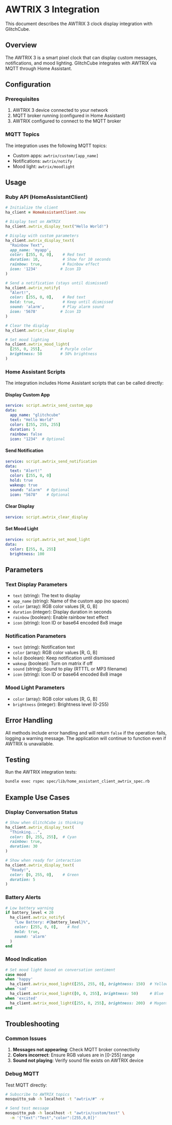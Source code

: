 # AWTRIX 3 Integration

This document describes the AWTRIX 3 clock display integration with GlitchCube.

## Overview

The AWTRIX 3 is a smart pixel clock that can display custom messages, notifications, and mood lighting. GlitchCube integrates with AWTRIX via MQTT through Home Assistant.

## Configuration

### Prerequisites

1. AWTRIX 3 device connected to your network
2. MQTT broker running (configured in Home Assistant)
3. AWTRIX configured to connect to the MQTT broker

### MQTT Topics

The integration uses the following MQTT topics:
- Custom apps: `awtrix/custom/[app_name]`
- Notifications: `awtrix/notify`
- Mood light: `awtrix/moodlight`

## Usage

### Ruby API (HomeAssistantClient)

```ruby
# Initialize the client
ha_client = HomeAssistantClient.new

# Display text on AWTRIX
ha_client.awtrix_display_text("Hello World!")

# Display with custom parameters
ha_client.awtrix_display_text(
  "Rainbow Text",
  app_name: 'myapp',
  color: [255, 0, 0],    # Red text
  duration: 10,          # Show for 10 seconds
  rainbow: true,         # Rainbow effect
  icon: '1234'          # Icon ID
)

# Send a notification (stays until dismissed)
ha_client.awtrix_notify(
  "Alert!",
  color: [255, 0, 0],    # Red text
  hold: true,            # Keep until dismissed
  sound: 'alarm',        # Play alarm sound
  icon: '5678'          # Icon ID
)

# Clear the display
ha_client.awtrix_clear_display

# Set mood lighting
ha_client.awtrix_mood_light(
  [255, 0, 255],        # Purple color
  brightness: 50        # 50% brightness
)
```

### Home Assistant Scripts

The integration includes Home Assistant scripts that can be called directly:

#### Display Custom App
```yaml
service: script.awtrix_send_custom_app
data:
  app_name: "glitchcube"
  text: "Hello World"
  color: [255, 255, 255]
  duration: 5
  rainbow: false
  icon: "1234"  # Optional
```

#### Send Notification
```yaml
service: script.awtrix_send_notification
data:
  text: "Alert!"
  color: [255, 0, 0]
  hold: true
  wakeup: true
  sound: "alarm"  # Optional
  icon: "5678"    # Optional
```

#### Clear Display
```yaml
service: script.awtrix_clear_display
```

#### Set Mood Light
```yaml
service: script.awtrix_set_mood_light
data:
  color: [255, 0, 255]
  brightness: 100
```

## Parameters

### Text Display Parameters
- `text` (string): The text to display
- `app_name` (string): Name of the custom app (no spaces)
- `color` (array): RGB color values [R, G, B]
- `duration` (integer): Display duration in seconds
- `rainbow` (boolean): Enable rainbow text effect
- `icon` (string): Icon ID or base64 encoded 8x8 image

### Notification Parameters
- `text` (string): Notification text
- `color` (array): RGB color values [R, G, B]
- `hold` (boolean): Keep notification until dismissed
- `wakeup` (boolean): Turn on matrix if off
- `sound` (string): Sound to play (RTTTL or MP3 filename)
- `icon` (string): Icon ID or base64 encoded 8x8 image

### Mood Light Parameters
- `color` (array): RGB color values [R, G, B]
- `brightness` (integer): Brightness level (0-255)

## Error Handling

All methods include error handling and will return `false` if the operation fails, logging a warning message. The application will continue to function even if AWTRIX is unavailable.

## Testing

Run the AWTRIX integration tests:
```bash
bundle exec rspec spec/lib/home_assistant_client_awtrix_spec.rb
```

## Example Use Cases

### Display Conversation Status
```ruby
# Show when GlitchCube is thinking
ha_client.awtrix_display_text(
  "Thinking...",
  color: [0, 255, 255],  # Cyan
  rainbow: true,
  duration: 30
)

# Show when ready for interaction
ha_client.awtrix_display_text(
  "Ready!",
  color: [0, 255, 0],    # Green
  duration: 5
)
```

### Battery Alerts
```ruby
# Low battery warning
if battery_level < 20
  ha_client.awtrix_notify(
    "Low Battery: #{battery_level}%",
    color: [255, 0, 0],    # Red
    hold: true,
    sound: 'alarm'
  )
end
```

### Mood Indication
```ruby
# Set mood light based on conversation sentiment
case mood
when 'happy'
  ha_client.awtrix_mood_light([255, 255, 0], brightness: 150)  # Yellow
when 'sad'
  ha_client.awtrix_mood_light([0, 0, 255], brightness: 50)     # Blue
when 'excited'
  ha_client.awtrix_mood_light([255, 0, 255], brightness: 200)  # Magenta
end
```

## Troubleshooting

### Common Issues

1. **Messages not appearing**: Check MQTT broker connectivity
2. **Colors incorrect**: Ensure RGB values are in [0-255] range
3. **Sound not playing**: Verify sound file exists on AWTRIX device

### Debug MQTT

Test MQTT directly:
```bash
# Subscribe to AWTRIX topics
mosquitto_sub -h localhost -t "awtrix/#" -v

# Send test message
mosquitto_pub -h localhost -t "awtrix/custom/test" \
  -m '{"text":"Test","color":[255,0,0]}'
```